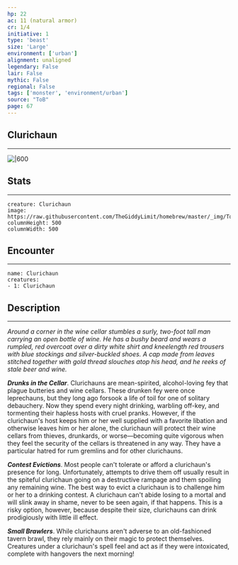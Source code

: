 ```yaml
---
hp: 22
ac: 11 (natural armor)
cr: 1/4
initiative: 1
type: 'beast'    
size: 'Large'
environment: ['urban']
alignment: unaligned
legendary: False
lair: False
mythic: False
regional: False
tags: ['monster', 'environment/urban']
source: "ToB"
page: 67
---
```


## Clurichaun
---

![|600](https://raw.githubusercontent.com/TheGiddyLimit/homebrew/master/_img/ToB/Clurichaun.webp)

## Stats
---

```statblock
creature: Clurichaun
image: https://raw.githubusercontent.com/TheGiddyLimit/homebrew/master/_img/ToB/token/Clurichaun.png
columnHeight: 500
columnWidth: 500
```

## Encounter
---

```encounter-table
name: Clurichaun
creatures:
- 1: Clurichaun
```

## Description
---
_Around a corner in the wine cellar stumbles a surly, two-foot tall man carrying an open bottle of wine. He has a bushy beard and wears a rumpled, red overcoat over a dirty white shirt and kneelength red trousers with blue stockings and silver-buckled shoes. A cap made from leaves stitched together with gold thread slouches atop his head, and he reeks of stale beer and wine._

**_Drunks in the Cellar_**. Clurichauns are mean-spirited, alcohol-loving fey that plague butteries and wine cellars. These drunken fey were once leprechauns, but they long ago forsook a life of toil for one of solitary debauchery. Now they spend every night drinking, warbling off-key, and tormenting their hapless hosts with cruel pranks.
However, if the clurichaun's host keeps him or her well supplied with a favorite libation and otherwise leaves him or her alone, the clurichaun will protect their wine cellars from thieves, drunkards, or worse—becoming quite vigorous when they feel the security of the cellars is threatened in any way. They have a particular hatred for rum gremlins and for other clurichauns.

**_Contest Evictions_**. Most people can't tolerate or afford a clurichaun's presence for long. Unfortunately, attempts to drive them off usually result in the spiteful clurichaun going on a destructive rampage and them spoiling any remaining wine. The best way to evict a clurichaun is to challenge him or her to a drinking contest. A clurichaun can't abide losing to a mortal and will slink away in shame, never to be seen again, if that happens. This is a risky option, however, because despite their size, clurichauns can drink prodigiously with little ill effect.

**_Small Brawlers_**. While clurichauns aren't adverse to an old-fashioned tavern brawl, they rely mainly on their magic to protect themselves. Creatures under a clurichaun's spell feel and act as if they were intoxicated, complete with hangovers the next morning!







